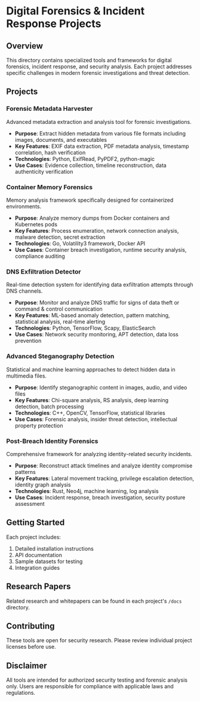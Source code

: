 # Digital Forensics & Incident Response Projects

## Overview

This directory contains specialized tools and frameworks for digital forensics, incident response, and security analysis. Each project addresses specific challenges in modern forensic investigations and threat detection.

## Projects

### Forensic Metadata Harvester

Advanced metadata extraction and analysis tool for forensic investigations.

- **Purpose**: Extract hidden metadata from various file formats including images, documents, and executables
- **Key Features**: EXIF data extraction, PDF metadata analysis, timestamp correlation, hash verification
- **Technologies**: Python, ExifRead, PyPDF2, python-magic
- **Use Cases**: Evidence collection, timeline reconstruction, data authenticity verification

### Container Memory Forensics

Memory analysis framework specifically designed for containerized environments.

- **Purpose**: Analyze memory dumps from Docker containers and Kubernetes pods
- **Key Features**: Process enumeration, network connection analysis, malware detection, secret extraction
- **Technologies**: Go, Volatility3 framework, Docker API
- **Use Cases**: Container breach investigation, runtime security analysis, compliance auditing

### DNS Exfiltration Detector

Real-time detection system for identifying data exfiltration attempts through DNS channels.

- **Purpose**: Monitor and analyze DNS traffic for signs of data theft or command & control communication
- **Key Features**: ML-based anomaly detection, pattern matching, statistical analysis, real-time alerting
- **Technologies**: Python, TensorFlow, Scapy, ElasticSearch
- **Use Cases**: Network security monitoring, APT detection, data loss prevention

### Advanced Steganography Detection

Statistical and machine learning approaches to detect hidden data in multimedia files.

- **Purpose**: Identify steganographic content in images, audio, and video files
- **Key Features**: Chi-square analysis, RS analysis, deep learning detection, batch processing
- **Technologies**: C++, OpenCV, TensorFlow, statistical libraries
- **Use Cases**: Forensic analysis, insider threat detection, intellectual property protection

### Post-Breach Identity Forensics

Comprehensive framework for analyzing identity-related security incidents.

- **Purpose**: Reconstruct attack timelines and analyze identity compromise patterns
- **Key Features**: Lateral movement tracking, privilege escalation detection, identity graph analysis
- **Technologies**: Rust, Neo4j, machine learning, log analysis
- **Use Cases**: Incident response, breach investigation, security posture assessment

## Getting Started

Each project includes:
1. Detailed installation instructions
2. API documentation
3. Sample datasets for testing
4. Integration guides

## Research Papers

Related research and whitepapers can be found in each project's `/docs` directory.

## Contributing

These tools are open for security research. Please review individual project licenses before use.

## Disclaimer

All tools are intended for authorized security testing and forensic analysis only. Users are responsible for compliance with applicable laws and regulations.
